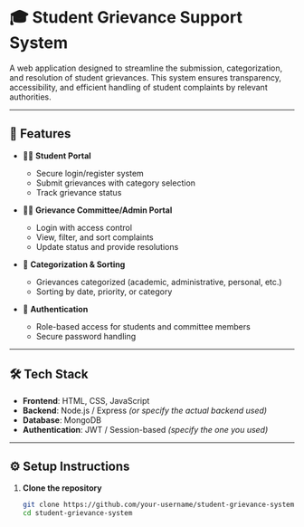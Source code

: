 # 🎓 Student Grievance Support System

A web application designed to streamline the submission, categorization, and resolution of student grievances. This system ensures transparency, accessibility, and efficient handling of student complaints by relevant authorities.

---

## 🚀 Features

- 🧑‍🎓 **Student Portal**
  - Secure login/register system
  - Submit grievances with category selection
  - Track grievance status

- 🧑‍💼 **Grievance Committee/Admin Portal**
  - Login with access control
  - View, filter, and sort complaints
  - Update status and provide resolutions

- 📁 **Categorization & Sorting**
  - Grievances categorized (academic, administrative, personal, etc.)
  - Sorting by date, priority, or category

- 🔐 **Authentication**
  - Role-based access for students and committee members
  - Secure password handling

---

## 🛠️ Tech Stack

- **Frontend**: HTML, CSS, JavaScript
- **Backend**: Node.js / Express *(or specify the actual backend used)*
- **Database**: MongoDB
- **Authentication**: JWT / Session-based *(specify the one you used)*

---

## ⚙️ Setup Instructions

1. **Clone the repository**
   ```bash
   git clone https://github.com/your-username/student-grievance-system.git
   cd student-grievance-system
